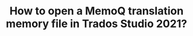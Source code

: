 ---
layout: default
title: How to open a MemoQ translation memory file in Trados Studio 2021?
parent: How to open a MemoQ text file in Trados Studio 2021?
grand_parent: User guide
nav_order: 2
---
